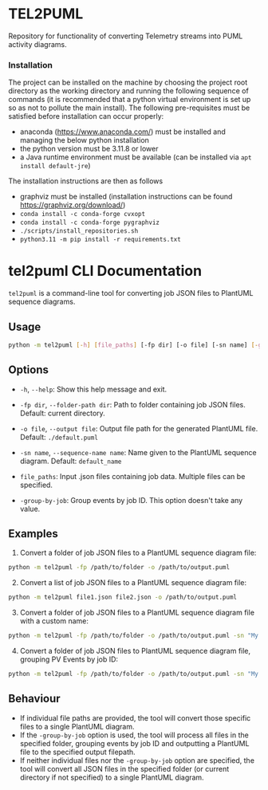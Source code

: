 # TEL2PUML
Repository for functionality of converting Telemetry streams into PUML activity diagrams.

### <b>Installation</b>
The project can be installed on the machine by choosing the project root directory as the working directory and running the following sequence of commands (it is recommended that a python virtual environment is set up so as not to pollute the main install). The following pre-requisites must be satisfied before installation can occur properly:

* anaconda (https://www.anaconda.com/) must be installed and managing the below python installation
* the python version must be 3.11.8 or lower
* a Java runtime environment must be available (can be installed via `apt install default-jre`)

The installation instructions are then as follows

* graphviz must be installed (installation instructions can be found https://graphviz.org/download/)
* `conda install -c conda-forge cvxopt`
* `conda install -c conda-forge pygraphviz`
* `./scripts/install_repositories.sh`
* `python3.11 -m pip install -r requirements.txt`

# tel2puml CLI Documentation

`tel2puml` is a command-line tool for converting job JSON files to PlantUML sequence diagrams.

## Usage

```sh
python -m tel2puml [-h] [file_paths] [-fp dir] [-o file] [-sn name] [-group-by-job]
```

## Options

- `-h`, `--help`: Show this help message and exit.

- `-fp dir`, `--folder-path dir`: 
  Path to folder containing job JSON files. 
  Default: current directory.

- `-o file`, `--output file`: 
  Output file path for the generated PlantUML file. 
  Default: `./default.puml`

- `-sn name`, `--sequence-name name`: 
  Name given to the PlantUML sequence diagram. 
  Default: `default_name`

- `file_paths`: 
  Input .json files containing job data. Multiple files can be specified.

- `-group-by-job`: 
  Group events by job ID. This option doesn't take any value.

## Examples

1. Convert a folder of job JSON files to a PlantUML sequence diagram file:

```sh
python -m tel2puml -fp /path/to/folder -o /path/to/output.puml
```

2. Convert a list of job JSON files to a PlantUML sequence diagram file:

```sh
python -m tel2puml file1.json file2.json -o /path/to/output.puml
```

3. Convert a folder of job JSON files to a PlantUML sequence diagram file with a custom name:

```sh
python -m tel2puml -fp /path/to/folder -o /path/to/output.puml -sn "My Sequence Diagram"
```

4. Convert a folder of job JSON files to PlantUML sequence diagram file, grouping PV Events by job ID:

```sh
python -m tel2puml -fp /path/to/folder -o /path/to/output.puml -sn "My Sequence Diagram" -group-by-job
```

## Behaviour

- If individual file paths are provided, the tool will convert those specific files to a single PlantUML diagram.
- If the `-group-by-job` option is used, the tool will process all files in the specified folder, grouping events by job ID and outputting a PlantUML file to the specified output filepath.
- If neither individual files nor the `-group-by-job` option are specified, the tool will convert all JSON files in the specified folder (or current directory if not specified) to a single PlantUML diagram.